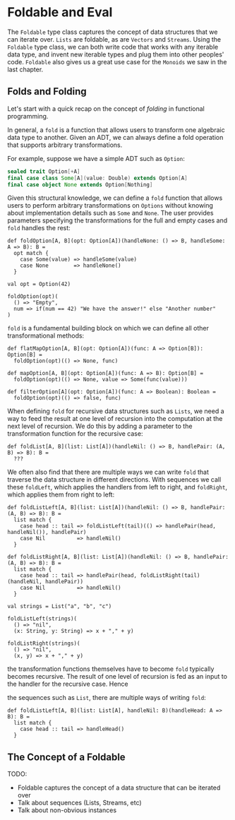 # Foldable and Eval

The `Foldable` type class captures the concept of data structures that we can iterate over. `Lists` are foldable, as are `Vectors` and `Streams`. Using the `Foldable` type class, we can both write code that works with any iterable data type, and invent new iterable types and plug them into other peoples' code. `Foldable` also gives us a great use case for the `Monoids` we saw in the last chapter.

## Folds and Folding

Let's start with a quick recap on the concept of *folding* in functional programming.

In general, a `fold` is a function that allows users to transform one algebraic data type to another. Given an ADT, we can always define a fold operation that supports arbitrary transformations.

For example, suppose we have a simple ADT such as `Option`:

```scala
sealed trait Option[+A]
final case class Some[A](value: Double) extends Option[A]
final case object None extends Option[Nothing]
```

Given this structural knowledge, we can define a `fold` function that allows users to perform arbitrary transformations on `Options` without knowing about implementation details such as `Some` and `None`. The user provides parameters specifying the transformations for the full and empty cases and `fold` handles the rest:

```tut:book
def foldOption[A, B](opt: Option[A])(handleNone: () => B, handleSome: A => B): B =
  opt match {
    case Some(value) => handleSome(value)
    case None        => handleNone()
  }

val opt = Option(42)

foldOption(opt)(
  () => "Empty",
  num => if(num == 42) "We have the answer!" else "Another number"
)
```

`fold` is a fundamental building block on which we can define all other transformational methods:

```tut:book
def flatMapOption[A, B](opt: Option[A])(func: A => Option[B]): Option[B] =
  foldOption(opt)(() => None, func)

def mapOption[A, B](opt: Option[A])(func: A => B): Option[B] =
  foldOption(opt)(() => None, value => Some(func(value)))

def filterOption[A](opt: Option[A])(func: A => Boolean): Boolean =
  foldOption(opt)(() => false, func)
```

When defining `fold` for recursive data structures such as `Lists`, we need a way to feed the result at one level of recursion into the computation at the next level of recursion. We do this by adding a parameter to the transformation function for the recursive case:

```tut:book
def foldList[A, B](list: List[A])(handleNil: () => B, handlePair: (A, B) => B): B =
  ???
```

We often also find that there are multiple ways we can write `fold` that traverse the data structure in different directions. With sequences we call these `foldLeft`, which applies the handlers from left to right, and `foldRight`, which applies them from right to left:

```tut:book
def foldListLeft[A, B](list: List[A])(handleNil: () => B, handlePair: (A, B) => B): B =
  list match {
    case head :: tail => foldListLeft(tail)(() => handlePair(head, handleNil()), handlePair)
    case Nil          => handleNil()
  }

def foldListRight[A, B](list: List[A])(handleNil: () => B, handlePair: (A, B) => B): B =
  list match {
    case head :: tail => handlePair(head, foldListRight(tail)(handleNil, handlePair))
    case Nil          => handleNil()
  }

val strings = List("a", "b", "c")

foldListLeft(strings)(
  () => "nil",
  (x: String, y: String) => x + "," + y)

foldListRight(strings)(
  () => "nil",
  (x, y) => x + "," + y)
```

 the transformation functions themselves have to become `fold` typically becomes recursive. The result of one level of recursion is fed as an input to the handler for the recursive case. Hence

the  sequences such as `List`, there are multiple ways of writing `fold`:

```tut:book
def foldListLeft[A, B](list: List[A], handleNil: B)(handleHead: A => B): B =
  list match {
    case head :: tail => handleHead()
  }
```

## The Concept of a Foldable

<div class="callout callout-danger">
TODO:

- Foldable captures the concept of a data structure that can be iterated over
- Talk about sequences (Lists, Streams, etc)
- Talk about non-obvious instances
</div>
